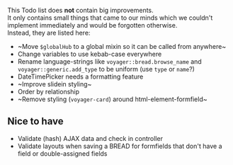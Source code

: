 This Todo list does **not** contain big improvements.  
It only contains small things that came to our minds which we couldn't implement immediately and would be forgotten otherwise.  
Instead, they are listed here:

- ~Move `$globalHub` to a global mixin so it can be called from anywhere~
- Change variables to use kebab-case everywhere
- Rename language-strings like `voyager::bread.browse_name` and `voyager::generic.add_type` to be uniform (use `type` or `name`?)
- DateTimePicker needs a formatting feature
- ~Improve slidein styling~
- Order by relationship
- ~Remove styling (`voyager-card`) around html-element-formfield~

## Nice to have
- Validate (hash) AJAX data and check in controller
- Validate layouts when saving a BREAD for formfields that don't have a field or double-assigned fields